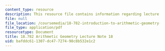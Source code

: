 ```yaml
---
content_type: resource
description: This resource file contains information regarding lecture 18.
file: null
file_location: /coursemedia/18-782-introduction-to-arithmetic-geometry-fall-2013/bafddc611307dc47727498c8b532e1c2_MIT18_782F13_lec18.pdf
file_type: application/pdf
resourcetype: Document
title: 18.782 Arithmetic Geometry Lecture Note 18
uid: bafddc61-1307-dc47-7274-98c8b532e1c2
---
```

